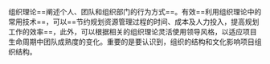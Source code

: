 组织理论==阐述个人、团队和组织部门的行为方式==。有效==利用组织理论中的常用技术==，可以==节约规划资源管理过程的时间、成本及人力投入，提高规划工作的效率==，此外，可以根据相关的组织理论灵活使用领导风格，以适应项目生命周期中团队成熟度的变化。重要的是要认识到，组织的结构和文化影响项目组织结构。